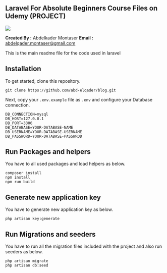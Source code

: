 ## Laravel For Absolute Beginners Course Files on Udemy (PROJECT)

<img src="https://app.elnakoury.com/public/assets/img/banner/hero-banner.png">

**Created By :** Abdelkader Montaser
**Email :** abdelqader.montaser@gmail.com

This is the main readme file for the code used in laravel
## Installation

To get started, clone this repository.

```
git clone https://github.com/abd-elqader/blog.git
```

Next, copy your `.env.example` file as `.env` and configure your Database connection.

```
DB_CONNECTION=mysql
DB_HOST=127.0.0.1
DB_PORT=3306
DB_DATABASE=YOUR-DATABASE-NAME
DB_USERNAME=YOUR-DATABASE-USERNAME
DB_PASSWORD=YOUR-DATABASE-PASSWROD
```

## Run Packages and helpers

You have to all used packages and load helpers as below.

```
composer install
npm install
npm run build
```

## Generate new application key

You have to generate new application key as below.

```
php artisan key:generate
```

## Run Migrations and seeders

You have to run all the migration files included with the project and also run seeders as below.

```
php artisan migrate
php artisan db:seed
```
